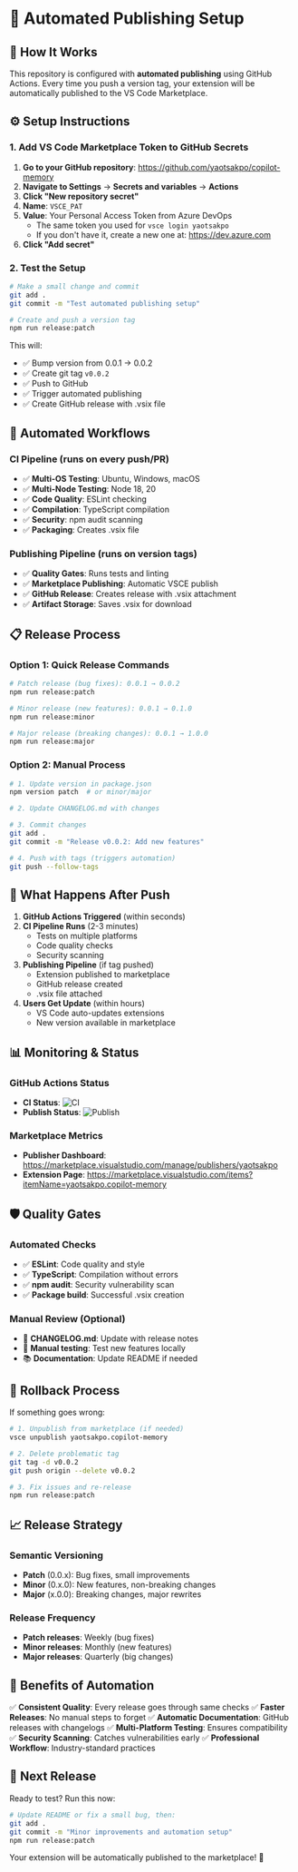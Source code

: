 # 🚀 Automated Publishing Setup

## 🔧 How It Works

This repository is configured with **automated publishing** using GitHub Actions. Every time you push a version tag, your extension will be automatically published to the VS Code Marketplace.

## ⚙️ Setup Instructions

### 1. Add VS Code Marketplace Token to GitHub Secrets

1. **Go to your GitHub repository**: https://github.com/yaotsakpo/copilot-memory
2. **Navigate to Settings** → **Secrets and variables** → **Actions**
3. **Click "New repository secret"**
4. **Name**: `VSCE_PAT`
5. **Value**: Your Personal Access Token from Azure DevOps
   - The same token you used for `vsce login yaotsakpo`
   - If you don't have it, create a new one at: https://dev.azure.com
6. **Click "Add secret"**

### 2. Test the Setup

```bash
# Make a small change and commit
git add .
git commit -m "Test automated publishing setup"

# Create and push a version tag
npm run release:patch
```

This will:
- ✅ Bump version from 0.0.1 → 0.0.2
- ✅ Create git tag `v0.0.2`
- ✅ Push to GitHub
- ✅ Trigger automated publishing
- ✅ Create GitHub release with .vsix file

## 🔄 Automated Workflows

### CI Pipeline (runs on every push/PR)
- ✅ **Multi-OS Testing**: Ubuntu, Windows, macOS
- ✅ **Multi-Node Testing**: Node 18, 20
- ✅ **Code Quality**: ESLint checking
- ✅ **Compilation**: TypeScript compilation
- ✅ **Security**: npm audit scanning
- ✅ **Packaging**: Creates .vsix file

### Publishing Pipeline (runs on version tags)
- ✅ **Quality Gates**: Runs tests and linting
- ✅ **Marketplace Publishing**: Automatic VSCE publish
- ✅ **GitHub Release**: Creates release with .vsix attachment
- ✅ **Artifact Storage**: Saves .vsix for download

## 📋 Release Process

### Option 1: Quick Release Commands
```bash
# Patch release (bug fixes): 0.0.1 → 0.0.2
npm run release:patch

# Minor release (new features): 0.0.1 → 0.1.0
npm run release:minor

# Major release (breaking changes): 0.0.1 → 1.0.0
npm run release:major
```

### Option 2: Manual Process
```bash
# 1. Update version in package.json
npm version patch  # or minor/major

# 2. Update CHANGELOG.md with changes

# 3. Commit changes
git add .
git commit -m "Release v0.0.2: Add new features"

# 4. Push with tags (triggers automation)
git push --follow-tags
```

## 🎯 What Happens After Push

1. **GitHub Actions Triggered** (within seconds)
2. **CI Pipeline Runs** (2-3 minutes)
   - Tests on multiple platforms
   - Code quality checks
   - Security scanning
3. **Publishing Pipeline** (if tag pushed)
   - Extension published to marketplace
   - GitHub release created
   - .vsix file attached
4. **Users Get Update** (within hours)
   - VS Code auto-updates extensions
   - New version available in marketplace

## 📊 Monitoring & Status

### GitHub Actions Status
- **CI Status**: ![CI](https://github.com/yaotsakpo/copilot-memory/workflows/CI/badge.svg)
- **Publish Status**: ![Publish](https://github.com/yaotsakpo/copilot-memory/workflows/Publish%20Extension/badge.svg)

### Marketplace Metrics
- **Publisher Dashboard**: https://marketplace.visualstudio.com/manage/publishers/yaotsakpo
- **Extension Page**: https://marketplace.visualstudio.com/items?itemName=yaotsakpo.copilot-memory

## 🛡️ Quality Gates

### Automated Checks
- ✅ **ESLint**: Code quality and style
- ✅ **TypeScript**: Compilation without errors
- ✅ **npm audit**: Security vulnerability scan
- ✅ **Package build**: Successful .vsix creation

### Manual Review (Optional)
- 📝 **CHANGELOG.md**: Update with release notes
- 🧪 **Manual testing**: Test new features locally
- 📚 **Documentation**: Update README if needed

## 🔄 Rollback Process

If something goes wrong:

```bash
# 1. Unpublish from marketplace (if needed)
vsce unpublish yaotsakpo.copilot-memory

# 2. Delete problematic tag
git tag -d v0.0.2
git push origin --delete v0.0.2

# 3. Fix issues and re-release
npm run release:patch
```

## 📈 Release Strategy

### Semantic Versioning
- **Patch** (0.0.x): Bug fixes, small improvements
- **Minor** (0.x.0): New features, non-breaking changes
- **Major** (x.0.0): Breaking changes, major rewrites

### Release Frequency
- **Patch releases**: Weekly (bug fixes)
- **Minor releases**: Monthly (new features)
- **Major releases**: Quarterly (big changes)

## 🎉 Benefits of Automation

✅ **Consistent Quality**: Every release goes through same checks
✅ **Faster Releases**: No manual steps to forget
✅ **Automatic Documentation**: GitHub releases with changelogs
✅ **Multi-Platform Testing**: Ensures compatibility
✅ **Security Scanning**: Catches vulnerabilities early
✅ **Professional Workflow**: Industry-standard practices

## 🚀 Next Release

Ready to test? Run this now:

```bash
# Update README or fix a small bug, then:
git add .
git commit -m "Minor improvements and automation setup"
npm run release:patch
```

Your extension will be automatically published to the marketplace! 🎯
